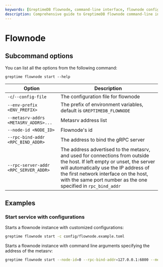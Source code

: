 ```yaml
---
keywords: [GreptimeDB flownode, command-line interface, flownode configuration, flownode startup, flownode options, flownode examples]
description: Comprehensive guide to GreptimeDB flownode command-line interface, including configuration options, startup commands, and practical examples for deploying and managing flownode instances.
---
```


# Flownode

## Subcommand options

You can list all the options from the following command:

```
greptime flownode start --help
```
| Option                                | Description                                                                                                                                                                                                                                                                   |
| ------------------------------------- | ----------------------------------------------------------------------------------------------------------------------------------------------------------------------------------------------------------------------------------------------------------------------------- |
| `-c`/`--config-file`                  | The configuration file for flownode                                                                                                                                                                                                                                           |
| `--env-prefix <ENV_PREFIX>`           | The prefix of environment variables, default is `GREPTIMEDB_FLOWNODE`                                                                                                                                                                                                         |
| `--metasrv-addrs <METASRV_ADDRS>...`  | Metasrv address list                                                                                                                                                                                                                                                          |
| `--node-id <NODE_ID>`                 | Flownode's id                                                                                                                                                                                                                                                                 |
| `--rpc-bind-addr <RPC_BIND_ADDR>`     | The address to bind the gRPC server                                                                                                                                                                                                                                           |
| `--rpc-server-addr <RPC_SERVER_ADDR>` | The address advertised to the metasrv, and used for connections from outside the host. If left empty or unset, the server will automatically use the IP address of the first network interface on the host, with the same port number as the one specified in `rpc_bind_addr` |

## Examples

### Start service with configurations

Starts a flownode instance with customized configurations:

```sh
greptime flownode start -c config/flownode.example.toml
```

Starts a flownode instance with command line arguments specifying the address of the metasrv:

```sh
greptime flownode start --node-id=0 --rpc-bind-addr=127.0.0.1:6800 --metasrv-addrs=127.0.0.1:3002
```